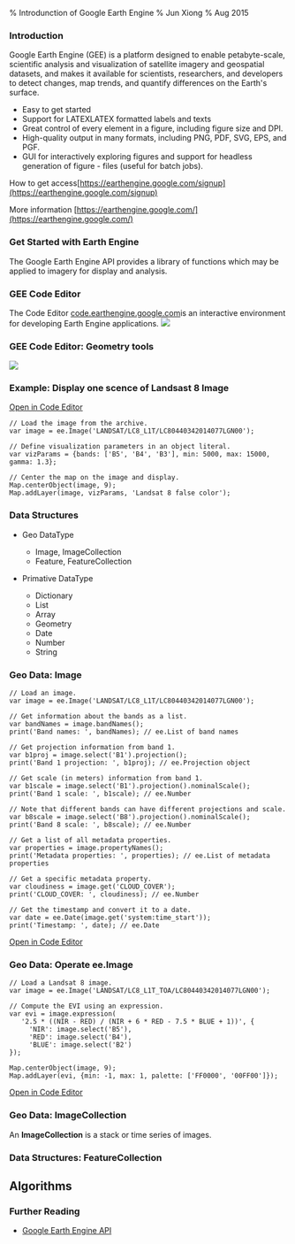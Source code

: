 % Introdunction of Google Earth Engine
% Jun Xiong
% Aug 2015

<style>
.reveal h1 { font-size: 2.5em; }
.reveal p { text-align: left; font-size: 0.8em; }
.reveal li { font-size: 1em; }

</style>


### Introduction
Google Earth Engine (GEE) is a platform designed to enable petabyte-scale, scientific analysis and visualization of satellite imagery and geospatial datasets, and makes it available for scientists, researchers, and developers to detect changes, map trends, and quantify differences on the Earth's surface.

- Easy to get started
- Support for LATEXLATEX formatted labels and texts
- Great control of every element in a figure, including figure size and DPI.
- High-quality output in many formats, including PNG, PDF, SVG, EPS, and PGF.
- GUI for interactively exploring figures and support for headless generation of figure - files (useful for batch jobs).

How to get access[https://earthengine.google.com/signup](https://earthengine.google.com/signup)

More information [https://earthengine.google.com/](https://earthengine.google.com/)

### Get Started with Earth Engine
The Google Earth Engine API provides a library of functions which may be applied to imagery for display and analysis.


### GEE Code Editor
The Code Editor [code.earthengine.google.com](https://code.earthengine.google.com/)is an interactive environment for developing Earth Engine applications.
![](https://developers.google.com/earth-engine/images/Playground_diagram_v3_crop.png)

### GEE Code Editor: Geometry tools
![](https://developers.google.com/earth-engine/images/Playground_geometries_cropped.png)

### Example: Display one scence of Landsast 8 Image
[Open in Code Editor](https://code.earthengine.google.com/ae16d1bdd087707dee3be49a00c1d7eb)
```
// Load the image from the archive.
var image = ee.Image('LANDSAT/LC8_L1T/LC80440342014077LGN00');

// Define visualization parameters in an object literal.
var vizParams = {bands: ['B5', 'B4', 'B3'], min: 5000, max: 15000, gamma: 1.3};

// Center the map on the image and display.
Map.centerObject(image, 9);
Map.addLayer(image, vizParams, 'Landsat 8 false color');
```
### Data Structures
- Geo DataType
	+ Image, ImageCollection
	+ Feature, FeatureCollection

- Primative DataType
	+ Dictionary
	+ List
	+ Array
	+ Geometry
	+ Date
	+ Number
	+ String

###  Geo Data: Image
```
// Load an image.
var image = ee.Image('LANDSAT/LC8_L1T/LC80440342014077LGN00');

// Get information about the bands as a list.
var bandNames = image.bandNames();
print('Band names: ', bandNames); // ee.List of band names

// Get projection information from band 1.
var b1proj = image.select('B1').projection();
print('Band 1 projection: ', b1proj); // ee.Projection object

// Get scale (in meters) information from band 1.
var b1scale = image.select('B1').projection().nominalScale();
print('Band 1 scale: ', b1scale); // ee.Number

// Note that different bands can have different projections and scale.
var b8scale = image.select('B8').projection().nominalScale();
print('Band 8 scale: ', b8scale); // ee.Number

// Get a list of all metadata properties.
var properties = image.propertyNames();
print('Metadata properties: ', properties); // ee.List of metadata properties

// Get a specific metadata property.
var cloudiness = image.get('CLOUD_COVER');
print('CLOUD_COVER: ', cloudiness); // ee.Number

// Get the timestamp and convert it to a date.
var date = ee.Date(image.get('system:time_start'));
print('Timestamp: ', date); // ee.Date
```
[Open in Code Editor](https://code.earthengine.google.com/ae16d1bdd087707dee3be49a00c1d7eb)
 
 ###  Geo Data: Operate ee.Image 
 ```
// Load a Landsat 8 image.
var image = ee.Image('LANDSAT/LC8_L1T_TOA/LC80440342014077LGN00');

// Compute the EVI using an expression.
var evi = image.expression(
    '2.5 * ((NIR - RED) / (NIR + 6 * RED - 7.5 * BLUE + 1))', {
      'NIR': image.select('B5'),
      'RED': image.select('B4'),
      'BLUE': image.select('B2')
});

Map.centerObject(image, 9);
Map.addLayer(evi, {min: -1, max: 1, palette: ['FF0000', '00FF00']});
```
[Open in Code Editor](https://code.earthengine.google.com/be79ed90f9324a3c01d3ee65ea6a0677)

###  Geo Data: ImageCollection
An **ImageCollection** is a stack or time series of images.



###  Data Structures: FeatureCollection

## Algorithms


### Further Reading
- [Google Earth Engine API](https://developers.google.com/earth-engine/)